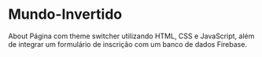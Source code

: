# Mundo-Invertido
About Página com theme switcher utilizando HTML, CSS e JavaScript, além de integrar um formulário de inscrição com um banco de dados Firebase.
